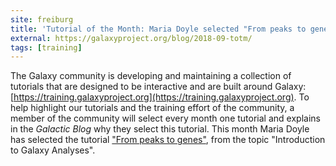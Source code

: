 ```yaml
---
site: freiburg
title: 'Tutorial of the Month: Maria Doyle selected "From peaks to genes"'
external: https://galaxyproject.org/blog/2018-09-totm/
tags: [training]
---
```


The Galaxy community is developing and maintaining a collection of tutorials that are designed to be interactive and are built around Galaxy: [https://training.galaxyproject.org](https://training.galaxyproject.org). To help highlight our tutorials and the training effort of the community, a member of the community will select every month one tutorial and explains in the *Galactic Blog* why they select this tutorial. This month Maria Doyle has selected the tutorial ["From peaks to genes"](http://galaxyproject.github.io/training-material/topics/introduction/tutorials/galaxy-intro-peaks2genes/tutorial.html), from the topic "Introduction to Galaxy Analyses".